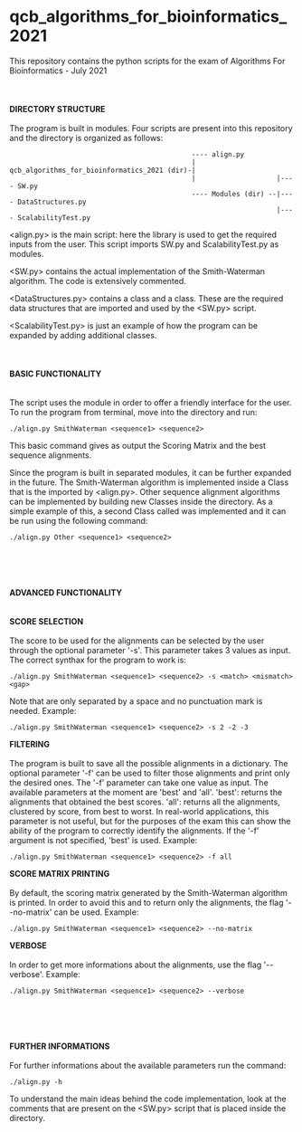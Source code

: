 # qcb_algorithms_for_bioinformatics_2021
This repository contains the python scripts for the exam of Algorithms For Bioinformatics - July 2021
\
\
\
\
**DIRECTORY STRUCTURE**
\
\
The program is built in modules. Four scripts are present into this repository and
  the directory is organized as follows:
  
  ```
                                               ---- align.py 
                                               |
  qcb_algorithms_for_bioinformatics_2021 (dir)-|
                                               |                    |---- SW.py
                                               ---- Modules (dir) --|---- DataStructures.py
                                                                    |---- ScalabilityTest.py                                                                   
  ```

  <align.py> is the main script: here the <argparse> library is used to get the required inputs from the user.
             This script imports SW.py and ScalabilityTest.py as modules.
                       
  <SW.py> contains the actual implementation of the Smith-Waterman algorithm. The code is extensively commented.
  
  <DataStructures.py> contains a <Node> class and a <Graph> class. These are the required data structures that 
                      are imported and used by the <SW.py> script.
    
  <ScalabilityTest.py> is just an example of how the program can be expanded by adding additional classes.
\
\
\
\
**BASIC FUNCTIONALITY**  
\
\
The script uses the <argparse> module in order to offer a friendly interface for the user.
To run the program from terminal, move into the directory and run:
  
  ```
  ./align.py SmithWaterman <sequence1> <sequence2>
  ```
  
This basic command gives as output the Scoring Matrix and the best sequence alignments.

Since the program is built in separated modules, it can be further expanded in the future. The Smith-Waterman algorithm
is implemented inside a Class that is the imported by <align.py>. Other sequence alignment algorithms can be implemented
by building new Classes inside the <Modules> directory. As a simple example of this, a second Class called <OtherAlgorithm> 
was implemented and it can be run using the following command:
  
  ```
  ./align.py Other <sequence1> <sequence2>
  ```
\
\
\
\
**ADVANCED FUNCTIONALITY**  
\
\
  **SCORE SELECTION**  
  \
  The score to be used for the alignments can be selected by the user through the optional parameter '-s'.
  This parameter takes 3 <int> values as input. The correct synthax for the program to work is:
    
    ./align.py SmithWaterman <sequence1> <sequence2> -s <match> <mismatch> <gap>
  
  Note that <match> <mismatch> <gap> are only separated by a space and no punctuation mark is needed.
  Example:
    
    ./align.py SmithWaterman <sequence1> <sequence2> -s 2 -2 -3
  
  
  **FILTERING**  
  \
  The program is built to save all the possible alignments in a dictionary. The optional parameter '-f' can be used
  to filter those alignments and print only the desired ones. 
  The '-f' parameter can take one <str> value as input. The available parameters at the moment are 'best' and 'all'.
    'best': returns the alignments that obtained the best scores.
     'all': returns all the alignments, clustered by score, from best to worst. In real-world applications, this parameter
            is not useful, but for the purposes of the exam this can show the ability of the program to correctly identify 
            the alignments.
  If the '-f' argument is not specified, 'best' is used.
  Example:
    
    ./align.py SmithWaterman <sequence1> <sequence2> -f all
  
  
  **SCORE MATRIX PRINTING**  
  \
  By default, the scoring matrix generated by the Smith-Waterman algorithm is printed.
  In order to avoid this and to return only the alignments, the flag '--no-matrix' can be used.
  Example:
  
    ./align.py SmithWaterman <sequence1> <sequence2> --no-matrix
  
  
  **VERBOSE**  
  \
  In order to get more informations about the alignments, use the flag '--verbose'.
  Example:
  
    ./align.py SmithWaterman <sequence1> <sequence2> --verbose
\
\
\
\
**FURTHER INFORMATIONS**  
\
  For further informations about the available parameters run the command:

    ./align.py -h
    
  To understand the main ideas behind the code implementation, look at the comments that are present on the <SW.py> script 
  that is placed inside the <Modules> directory.
